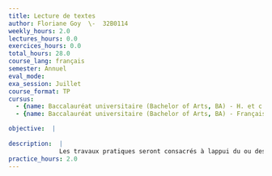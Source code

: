 ```yaml
---
title: Lecture de textes
author: Floriane Goy  \-  32B0114
weekly_hours: 2.0
lectures_hours: 0.0
exercices_hours: 0.0
total_hours: 28.0
course_lang: français
semester: Annuel
eval_mode: 
exa_session: Juillet
course_format: TP
cursus:
  - {name: Baccalauréat universitaire (Bachelor of Arts, BA) - H. et c. du Moyen Age, type: N/A, credits: \-}
  - {name: Baccalauréat universitaire (Bachelor of Arts, BA) - Français médiéval, type: N/A, credits: \-}

objective:  |
            
description:  |
              Les travaux pratiques seront consacrés à lappui du ou des séminaire(s) de lecture commentée de textes latins médiévaux prévu(s) dans le cadre du module BA4 : traduction de passages commentés en séminaire et études de textes connexes. Les séances sattacheront également, de façon complémentaire, à la découverte de la langue médiolatine et des instruments de travail qui permettent son étude. Par ailleurs, ce sera au cours de ces dernières séances que prendront place la préparation et laccomplissement du travail dattestation exigé dans le cadre du module BA4.
practice_hours: 2.0
---
```

